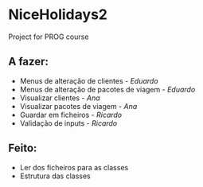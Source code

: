 # NiceHolidays2
Project for PROG course

## A fazer:
* Menus de alteração de clientes - *Eduardo*
* Menus de alteração de pacotes de viagem - *Eduardo*
* Visualizar clientes - *Ana*
* Visualizar pacotes de viagem - *Ana*
* Guardar em ficheiros - *Ricardo*
* Validação de inputs - *Ricardo*

## Feito:
* Ler dos ficheiros para as classes
* Estrutura das classes
